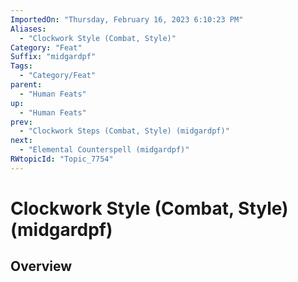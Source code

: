 ```yaml
---
ImportedOn: "Thursday, February 16, 2023 6:10:23 PM"
Aliases:
  - "Clockwork Style (Combat, Style)"
Category: "Feat"
Suffix: "midgardpf"
Tags:
  - "Category/Feat"
parent:
  - "Human Feats"
up:
  - "Human Feats"
prev:
  - "Clockwork Steps (Combat, Style) (midgardpf)"
next:
  - "Elemental Counterspell (midgardpf)"
RWtopicId: "Topic_7754"
---
```

# Clockwork Style (Combat, Style) (midgardpf)
## Overview
